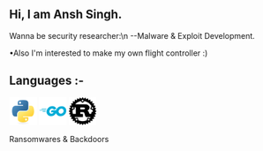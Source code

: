## Hi, I am Ansh Singh.

Wanna be security researcher:\n
--Malware & Exploit Development.

•Also I'm interested to make my own flight controller :)

## Languages :-
<img src="https://github.com/devicons/devicon/blob/master/icons/python/python-original.svg" alt="c" width="50" height="50"/> <img src="https://github.com/devicons/devicon/blob/master/icons/go/go-original-wordmark.svg" alt="c" width="50" height="50"/> <img 
src="https://github.com/devicons/devicon/blob/master/icons/rust/rust-plain.svg" alt="c" width="50" height="50"/> 

Ransomwares & Backdoors
